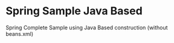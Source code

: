 # Spring Sample Java Based

Spring Complete Sample using Java Based construction (without beans.xml)